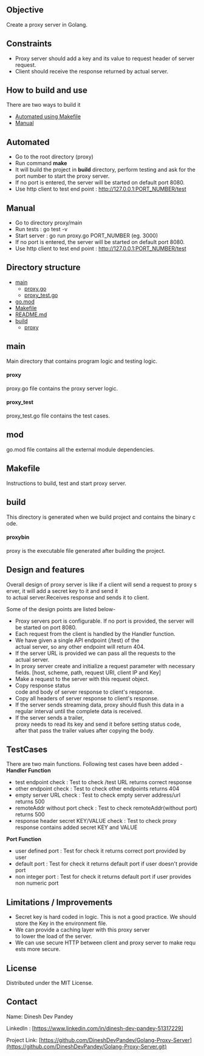


## Objective
Create a proxy server in Golang.

## Constraints
- Proxy server should add a key and its value to request header of server request.
- Client should receive the response returned by actual server.

## How to build and use 
There are two ways to build it

* [Automated using Makefile](#Automated)
* [Manual](#Manual)

## Automated
- Go to the root directory (proxy)
- Run command **make**
- It will build the project in **build** directory, perform testing and ask for the port number to start the proxy server.
- If no port is entered, the server will be started on default port 8080.
- Use http client to test end point : http://127.0.0.1:PORT_NUMBER/test


## Manual
- Go to directory proxy/main
- Run tests : go test -v
- Start server : go run proxy.go PORT_NUMBER (eg. 3000)
- If no port is entered, the server will be started on default port 8080.
- Use http client to test end point : http://127.0.0.1:PORT_NUMBER/test 

<!-- TABLE OF CONTENTS -->
## Directory structure

* [main](#main)
  * [proxy.go](#proxy)
  * [proxy_test.go](#proxy_test)
* [go.mod](#mod)
* [Makefile](#Makefile)
* [README.md](#README)
* [build](#build)
  * [proxy](#proxybin)


## main
Main directory that contains program logic and testing logic.

#### proxy
proxy.go file contains the proxy server logic.

#### proxy_test
proxy_test.go file contains the test cases.

## mod
go.mod file contains all the external module dependencies.

## Makefile
Instructions to build, test and start proxy server.

## build
This directory is generated when we build project and contains the binary code.

#### proxybin
proxy is the executable file generated after building the project.

## Design and features
Overall design of proxy server is like if a client will send a request to proxy server, it will add a secret key to it and send it to actual server.Receives response and sends it to client.

Some of the design points are listed below-

- Proxy servers port is configurable. If no port is provided, the server will be started on port 8080.
- Each request from the client is handled by the Handler function.
- We have given a single API endpoint (/test) of the actual server, so any other endpoint will return 404.
- If the server URL is provided we can pass all the requests to the actual server.
- In proxy server create and initialize a request parameter with necessary fields. [host, scheme, path, request URI, client IP and Key]
- Make a request to the server with this request object.
- Copy response status code and body of server response to client's response.
- Copy all headers of server response to client's response.
- If the server sends streaming data, proxy should flush this data in a regular interval until the complete data is received.
- If the server sends a trailer, proxy needs to read its key and send it before setting status code, after that pass the trailer values after copying the body.


## TestCases
There are two main functions. Following test cases have been added -
**Handler Function**

- test endpoint check                     : Test to check /test URL returns correct response 
- other endpoint check                    : Test to check other endpoints returns 404
- empty server URL check                  : Test to check empty server address/url returns 500
- remoteAddr without port check           : Test to check remoteAddr(without port) returns 500 
- response header secret KEY/VALUE check  : Test to check proxy response contains added secret KEY and VALUE

**Port Function**

- user defined port                       : Test for check it returns correct port provided by user 
- default port                            : Test for check it returns default port if user doesn't provide port 
- non integer port                        : Test for check it returns default port if user provides non numeric port 


## Limitations / Improvements
- Secret key is hard coded in logic. This is not a good practice. We should store the Key in the environment file.
- We can provide a caching layer with this proxy server to lower the load of the server.
- We can use secure HTTP between client and proxy server to make requests more secure.

<!-- LICENSE -->
## License

Distributed under the MIT License. 

<!-- CONTACT -->
## Contact

Name: Dinesh Dev Pandey

LinkedIn : [https://www.linkedin.com/in/dinesh-dev-pandey-51317229]

Project Link: [https://github.com/DineshDevPandey/Golang-Proxy-Server](https://github.com/DineshDevPandey/Golang-Proxy-Server.git)

